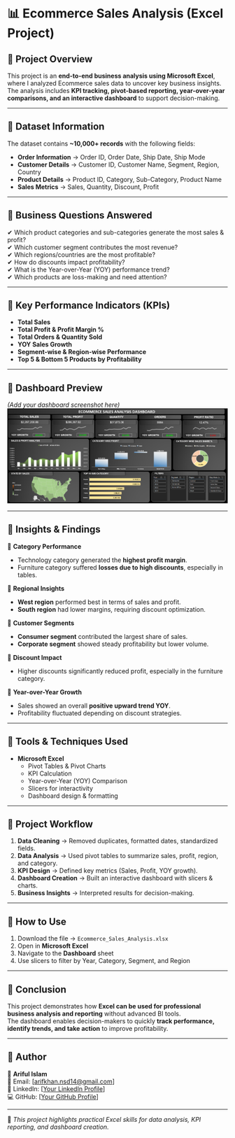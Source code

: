 # 📊 Ecommerce Sales Analysis (Excel Project)

## 🔹 Project Overview
This project is an **end-to-end business analysis using Microsoft Excel**, where I analyzed Ecommerce sales data to uncover key business insights.  
The analysis includes **KPI tracking, pivot-based reporting, year-over-year comparisons, and an interactive dashboard** to support decision-making.

---

## 🔹 Dataset Information
The dataset contains **~10,000+ records** with the following fields:
- **Order Information** → Order ID, Order Date, Ship Date, Ship Mode  
- **Customer Details** → Customer ID, Customer Name, Segment, Region, Country  
- **Product Details** → Product ID, Category, Sub-Category, Product Name  
- **Sales Metrics** → Sales, Quantity, Discount, Profit  

---

## 🔹 Business Questions Answered
✔ Which product categories and sub-categories generate the most sales & profit?  
✔ Which customer segment contributes the most revenue?  
✔ Which regions/countries are the most profitable?  
✔ How do discounts impact profitability?  
✔ What is the Year-over-Year (YOY) performance trend?  
✔ Which products are loss-making and need attention?  

---

## 🔹 Key Performance Indicators (KPIs)
- **Total Sales**  
- **Total Profit & Profit Margin %**  
- **Total Orders & Quantity Sold**  
- **YOY Sales Growth**  
- **Segment-wise & Region-wise Performance**  
- **Top 5 & Bottom 5 Products by Profitability**  

---

## 🔹 Dashboard Preview
*(Add your dashboard screenshot here)*  
![Dashboard Screenshot](Dashboard.png)

---

## 🔹 Insights & Findings
📌 **Category Performance**  
- Technology category generated the **highest profit margin**.  
- Furniture category suffered **losses due to high discounts**, especially in tables.  

📌 **Regional Insights**  
- **West region** performed best in terms of sales and profit.  
- **South region** had lower margins, requiring discount optimization.  

📌 **Customer Segments**  
- **Consumer segment** contributed the largest share of sales.  
- **Corporate segment** showed steady profitability but lower volume.  

📌 **Discount Impact**  
- Higher discounts significantly reduced profit, especially in the furniture category.  

📌 **Year-over-Year Growth**  
- Sales showed an overall **positive upward trend YOY**.  
- Profitability fluctuated depending on discount strategies.  

---

## 🔹 Tools & Techniques Used
- **Microsoft Excel**  
  - Pivot Tables & Pivot Charts  
  - KPI Calculation  
  - Year-over-Year (YOY) Comparison  
  - Slicers for interactivity  
  - Dashboard design & formatting  

---

## 🔹 Project Workflow
1. **Data Cleaning** → Removed duplicates, formatted dates, standardized fields.  
2. **Data Analysis** → Used pivot tables to summarize sales, profit, region, and category.  
3. **KPI Design** → Defined key metrics (Sales, Profit, YOY growth).  
4. **Dashboard Creation** → Built an interactive dashboard with slicers & charts.  
5. **Business Insights** → Interpreted results for decision-making.  

---

## 🔹 How to Use
1. Download the file → `Ecommerce_Sales_Analysis.xlsx`  
2. Open in **Microsoft Excel**  
3. Navigate to the **Dashboard** sheet  
4. Use slicers to filter by Year, Category, Segment, and Region  

---

## 🔹 Conclusion
This project demonstrates how **Excel can be used for professional business analysis and reporting** without advanced BI tools.  
The dashboard enables decision-makers to quickly **track performance, identify trends, and take action** to improve profitability.  

---

## 🔹 Author
👤 **Ariful Islam**  
📧 Email: [arifkhan.nsd14@gmail.com]  
🔗 LinkedIn: [[Your LinkedIn Profile](https://www.linkedin.com/public-profile/settings?lipi=urn%3Ali%3Apage%3Ad_flagship3_profile_self_edit_contact-info%3BkEy2E5u2TmGc72P9m72ssA%3D%3D)]  
💻 GitHub: [[Your GitHub Profile](https://github.com/arifkhan868)]  

---
🚀 *This project highlights practical Excel skills for data analysis, KPI reporting, and dashboard creation.*
